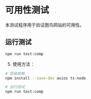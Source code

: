 # 可用性测试

本测试程序用于验证图鸟网站的可用性。

## 运行测试

```bash
npm run test:comp
```


5. 使用方法：
```bash
# 安装依赖
npm install --save-dev axios ts-node

# 运行测试
npm run test:comp
```

